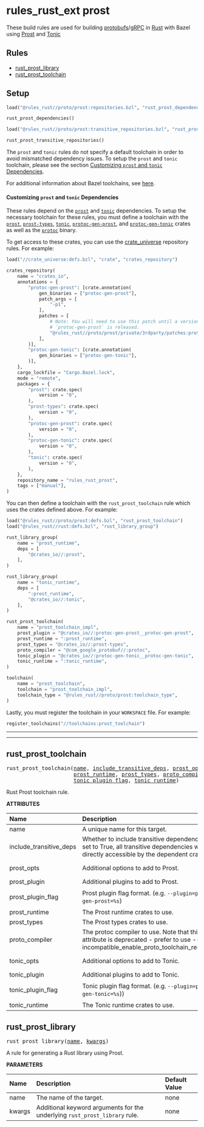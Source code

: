 <!-- Generated with Stardoc: http://skydoc.bazel.build -->

# rules_rust_ext prost

These build rules are used for building [protobufs][protobuf]/[gRPC][grpc] in [Rust][rust] with Bazel
using [Prost][prost] and [Tonic][tonic]

[rust]: http://www.rust-lang.org/
[protobuf]: https://developers.google.com/protocol-buffers/
[grpc]: https://grpc.io
[prost]: https://github.com/tokio-rs/prost
[tonic]: https://github.com/tokio-rs/tonic

## Rules

- [rust_prost_library](#rust_prost_library)
- [rust_prost_toolchain](#rust_prost_toolchain)

## Setup

```python
load("@rules_rust//proto/prost:repositories.bzl", "rust_prost_dependencies")

rust_prost_dependencies()

load("@rules_rust//proto/prost:transitive_repositories.bzl", "rust_prost_transitive_repositories")

rust_prost_transitive_repositories()
```

The `prost` and `tonic` rules do not specify a default toolchain in order to avoid mismatched
dependency issues. To setup the `prost` and `tonic` toolchain, please see the section
[Customizing `prost` and `tonic` Dependencies](#custom-prost-deps).

For additional information about Bazel toolchains, see [here](https://docs.bazel.build/versions/master/toolchains.html).

#### <a name="custom-prost-deps">Customizing `prost` and `tonic` Dependencies

These rules depend on the [`prost`] and [`tonic`] dependencies. To setup the necessary toolchain
for these rules, you must define a toolchain with the [`prost`], [`prost-types`], [`tonic`], [`protoc-gen-prost`], and [`protoc-gen-tonic`] crates as well as the [`protoc`] binary.

[`prost`]: https://crates.io/crates/prost
[`prost-types`]: https://crates.io/crates/prost-types
[`protoc-gen-prost`]: https://crates.io/crates/protoc-gen-prost
[`protoc-gen-tonic`]: https://crates.io/crates/protoc-gen-tonic
[`tonic`]: https://crates.io/crates/tonic
[`protoc`]: https://github.com/protocolbuffers/protobuf

To get access to these crates, you can use the [crate_universe](./crate_universe.md) repository
rules. For example:

```python
load("//crate_universe:defs.bzl", "crate", "crates_repository")

crates_repository(
    name = "crates_io",
    annotations = {
        "protoc-gen-prost": [crate.annotation(
            gen_binaries = ["protoc-gen-prost"],
            patch_args = [
                "-p1",
            ],
            patches = [
                # Note: You will need to use this patch until a version greater than `0.2.2` of
                # `protoc-gen-prost` is released.
                "@rules_rust//proto/prost/private/3rdparty/patches:protoc-gen-prost.patch",
            ],
        )],
        "protoc-gen-tonic": [crate.annotation(
            gen_binaries = ["protoc-gen-tonic"],
        )],
    },
    cargo_lockfile = "Cargo.Bazel.lock",
    mode = "remote",
    packages = {
        "prost": crate.spec(
            version = "0",
        ),
        "prost-types": crate.spec(
            version = "0",
        ),
        "protoc-gen-prost": crate.spec(
            version = "0",
        ),
        "protoc-gen-tonic": crate.spec(
            version = "0",
        ),
        "tonic": crate.spec(
            version = "0",
        ),
    },
    repository_name = "rules_rust_prost",
    tags = ["manual"],
)
```

You can then define a toolchain with the `rust_prost_toolchain` rule which uses the crates
defined above. For example:

```python
load("@rules_rust//proto/prost:defs.bzl", "rust_prost_toolchain")
load("@rules_rust//rust:defs.bzl", "rust_library_group")

rust_library_group(
    name = "prost_runtime",
    deps = [
        "@crates_io//:prost",
    ],
)

rust_library_group(
    name = "tonic_runtime",
    deps = [
        ":prost_runtime",
        "@crates_io//:tonic",
    ],
)

rust_prost_toolchain(
    name = "prost_toolchain_impl",
    prost_plugin = "@crates_io//:protoc-gen-prost__protoc-gen-prost",
    prost_runtime = ":prost_runtime",
    prost_types = "@crates_io//:prost-types",
    proto_compiler = "@com_google_protobuf//:protoc",
    tonic_plugin = "@crates_io//:protoc-gen-tonic__protoc-gen-tonic",
    tonic_runtime = ":tonic_runtime",
)

toolchain(
    name = "prost_toolchain",
    toolchain = "prost_toolchain_impl",
    toolchain_type = "@rules_rust//proto/prost:toolchain_type",
)
```

Lastly, you must register the toolchain in your `WORKSPACE` file. For example:

```python
register_toolchains("//toolchains:prost_toolchain")
```

---
---

<a id="rust_prost_toolchain"></a>

## rust_prost_toolchain

<pre>
rust_prost_toolchain(<a href="#rust_prost_toolchain-name">name</a>, <a href="#rust_prost_toolchain-include_transitive_deps">include_transitive_deps</a>, <a href="#rust_prost_toolchain-prost_opts">prost_opts</a>, <a href="#rust_prost_toolchain-prost_plugin">prost_plugin</a>, <a href="#rust_prost_toolchain-prost_plugin_flag">prost_plugin_flag</a>,
                     <a href="#rust_prost_toolchain-prost_runtime">prost_runtime</a>, <a href="#rust_prost_toolchain-prost_types">prost_types</a>, <a href="#rust_prost_toolchain-proto_compiler">proto_compiler</a>, <a href="#rust_prost_toolchain-tonic_opts">tonic_opts</a>, <a href="#rust_prost_toolchain-tonic_plugin">tonic_plugin</a>,
                     <a href="#rust_prost_toolchain-tonic_plugin_flag">tonic_plugin_flag</a>, <a href="#rust_prost_toolchain-tonic_runtime">tonic_runtime</a>)
</pre>

Rust Prost toolchain rule.

**ATTRIBUTES**


| Name  | Description | Type | Mandatory | Default |
| :------------- | :------------- | :------------- | :------------- | :------------- |
| <a id="rust_prost_toolchain-name"></a>name |  A unique name for this target.   | <a href="https://bazel.build/concepts/labels#target-names">Name</a> | required |  |
| <a id="rust_prost_toolchain-include_transitive_deps"></a>include_transitive_deps |  Whether to include transitive dependencies. If set to True, all transitive dependencies will directly accessible by the dependent crate.   | Boolean | optional |  `False`  |
| <a id="rust_prost_toolchain-prost_opts"></a>prost_opts |  Additional options to add to Prost.   | List of strings | optional |  `[]`  |
| <a id="rust_prost_toolchain-prost_plugin"></a>prost_plugin |  Additional plugins to add to Prost.   | <a href="https://bazel.build/concepts/labels">Label</a> | required |  |
| <a id="rust_prost_toolchain-prost_plugin_flag"></a>prost_plugin_flag |  Prost plugin flag format. (e.g. `--plugin=protoc-gen-prost=%s`)   | String | optional |  `"--plugin=protoc-gen-prost=%s"`  |
| <a id="rust_prost_toolchain-prost_runtime"></a>prost_runtime |  The Prost runtime crates to use.   | <a href="https://bazel.build/concepts/labels">Label</a> | required |  |
| <a id="rust_prost_toolchain-prost_types"></a>prost_types |  The Prost types crates to use.   | <a href="https://bazel.build/concepts/labels">Label</a> | required |  |
| <a id="rust_prost_toolchain-proto_compiler"></a>proto_compiler |  The protoc compiler to use. Note that this attribute is deprecated - prefer to use --incompatible_enable_proto_toolchain_resolution.   | <a href="https://bazel.build/concepts/labels">Label</a> | optional |  `None`  |
| <a id="rust_prost_toolchain-tonic_opts"></a>tonic_opts |  Additional options to add to Tonic.   | List of strings | optional |  `[]`  |
| <a id="rust_prost_toolchain-tonic_plugin"></a>tonic_plugin |  Additional plugins to add to Tonic.   | <a href="https://bazel.build/concepts/labels">Label</a> | optional |  `None`  |
| <a id="rust_prost_toolchain-tonic_plugin_flag"></a>tonic_plugin_flag |  Tonic plugin flag format. (e.g. `--plugin=protoc-gen-tonic=%s`))   | String | optional |  `"--plugin=protoc-gen-tonic=%s"`  |
| <a id="rust_prost_toolchain-tonic_runtime"></a>tonic_runtime |  The Tonic runtime crates to use.   | <a href="https://bazel.build/concepts/labels">Label</a> | optional |  `None`  |


<a id="rust_prost_library"></a>

## rust_prost_library

<pre>
rust_prost_library(<a href="#rust_prost_library-name">name</a>, <a href="#rust_prost_library-kwargs">kwargs</a>)
</pre>

A rule for generating a Rust library using Prost.

**PARAMETERS**


| Name  | Description | Default Value |
| :------------- | :------------- | :------------- |
| <a id="rust_prost_library-name"></a>name |  The name of the target.   |  none |
| <a id="rust_prost_library-kwargs"></a>kwargs |  Additional keyword arguments for the underlying `rust_prost_library` rule.   |  none |


